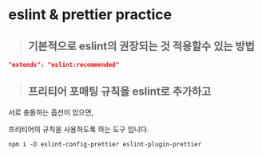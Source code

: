 # **eslint & prettier practice**




>## 기본적으로 eslint의 권장되는 것 적용할수 있는 방법

```json
"extends": "eslint:recommended"
```


>## 프리티어 포매팅 규칙을 eslint로 추가하고

서로 충돌하는 옵션이 있으면,

프리티어의 규칙을 사용하도록 하는 도구 입니다.

```
npm i -D eslint-config-prettier eslint-plugin-prettier
```

